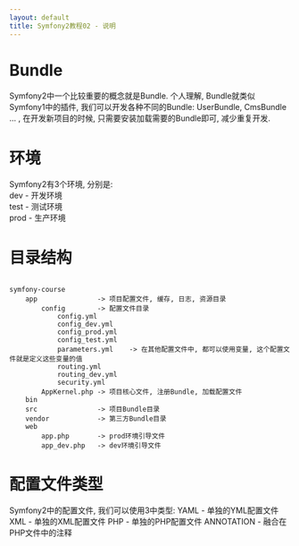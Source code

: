 ```yaml
---
layout: default
title: Symfony2教程02 - 说明
---
```


Bundle
========
Symfony2中一个比较重要的概念就是Bundle. 个人理解, Bundle就类似Symfony1中的插件, 我们可以开发各种不同的Bundle: UserBundle, CmsBundle ... , 在开发新项目的时候, 只需要安装加载需要的Bundle即可, 减少重复开发.  

环境
========
Symfony2有3个环境, 分别是:  
dev  - 开发环境  
test - 测试环境  
prod - 生产环境  

目录结构
========
<pre><code>
symfony-course
    app               -> 项目配置文件, 缓存, 日志, 资源目录
        config        -> 配置文件目录
            config.yml
            config_dev.yml
            config_prod.yml
            config_test.yml
            parameters.yml    -> 在其他配置文件中, 都可以使用变量, 这个配置文件就是定义这些变量的值
            routing.yml
            routing_dev.yml
            security.yml
        AppKernel.php -> 项目核心文件, 注册Bundle, 加载配置文件
    bin
    src               -> 项目Bundle目录
    vendor            -> 第三方Bundle目录
    web
        app.php       -> prod环境引导文件
        app_dev.php   -> dev环境引导文件
</code></pre>

配置文件类型
============
Symfony2中的配置文件, 我们可以使用3中类型:
YAML - 单独的YML配置文件
XML  - 单独的XML配置文件
PHP  - 单独的PHP配置文件
ANNOTATION - 融合在PHP文件中的注释  